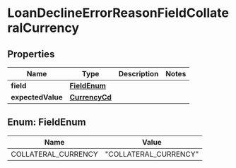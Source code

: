 # LoanDeclineErrorReasonFieldCollateralCurrency

## Properties
Name | Type | Description | Notes
------------ | ------------- | ------------- | -------------
**field** | [**FieldEnum**](#FieldEnum) |  | 
**expectedValue** | [**CurrencyCd**](CurrencyCd.md) |  | 

<a name="FieldEnum"></a>
## Enum: FieldEnum
Name | Value
---- | -----
COLLATERAL_CURRENCY | &quot;COLLATERAL_CURRENCY&quot;
